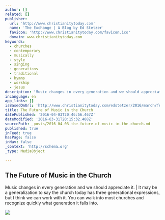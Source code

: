 ```yaml
---
author: []
related: []
publisher:
  url: 'http://www.christianitytoday.com'
  name: 'The Exchange | A Blog by Ed Stetzer'
  favicon: 'http://www.christianitytoday.com/favicon.ico'
  domain: www.christianitytoday.com
keywords:
  - churches
  - contemporary
  - musically
  - style
  - singing
  - generations
  - traditional
  - hymns
  - worship
  - jesus
description: 'Music changes in every generation and we should appreciate it. | It may be a generalization to say the church today has three generational expressions, but I think we can work with it. You can walk into most churches and recognize quickly what generation it falls into.'
inLanguage: en
app_links: []
isBasedOnUrl: 'http://www.christianitytoday.com/edstetzer/2016/march/future-of-music-in-church.html'
title: The Future of Music in the Church
datePublished: '2016-04-03T20:46:56.467Z'
dateModified: '2016-03-31T20:15:32.488Z'
sourcePath: _posts/2016-04-03-the-future-of-music-in-the-church.md
published: true
inFeed: true
hasPage: false
inNav: false
_context: 'http://schema.org'
_type: MediaObject

---
```

<article style=""><h1>The Future of Music in the Church</h1><p>Music changes in every generation and we should appreciate it. | It may be a generalization to say the church today has three generational expressions, but I think we can work with it. You can walk into most churches and recognize quickly what generation it falls into.</p><img src="http://www.christianitytoday.com/images/68752.jpg?w=630" /></article>